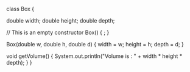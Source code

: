class Box {
 
   double width;
   double height;
   double depth;
 
   // This is an empty constructor
   Box() {
          ;
   }
 
   Box(double w, double h, double d) {
          width = w;
          height = h;
          depth = d;
   }
 
   void getVolume() {
          System.out.println("Volume is : " + width * height * depth);
   }
}
